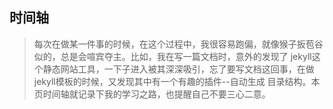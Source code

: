 
## 时间轴
> 每次在做某一件事的时候，在这个过程中，我很容易跑偏，就像猴子扳苞谷似的，总是会喧宾夺主。比如，我在写一篇文档时，意外的发现了
jekyll这个静态网站工具，一下子进入被其深深吸引，忘了要写文档这回事，在做jekyll模板的时候，又发现其中有一个有趣的插件--自动生成
目录结构。本页时间轴就记录下我的学习之路，也提醒自己不要三心二意。

